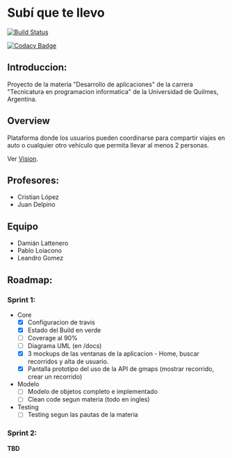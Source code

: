 # Subí que te llevo

[![Build Status](https://travis-ci.org/DesarrolloDeAplicaciones-GrupoA/DesarrolloDeAplicaciones-GrupoA.svg?branch=master)](https://travis-ci.org/DesarrolloDeAplicaciones-GrupoA/DesarrolloDeAplicaciones-GrupoA)

[![Codacy Badge](https://api.codacy.com/project/badge/grade/9fbc7f94d8cd47e7bd4d8d2b2ef11017)](https://www.codacy.com/app/DesarrolloDeAplicaciones-GrupoA/DesarrolloDeAplicaciones-GrupoA)

## Introduccion:

Proyecto de la materia "Desarrollo de aplicaciones" de la carrera "Tecnicatura en programacion informatica" de la Universidad de Quilmes, Argentina.


## Overview

Plataforma donde los usuarios pueden coordinarse para compartir viajes en auto o cualquier otro vehículo que permita llevar al menos 2 personas.

Ver [Vision](./docs/documento_vision.pdf).

## Profesores:

* Cristian López
* Juan Delpino

## Equipo

+ Damián Lattenero
+ Pablo Loiacono
+ Leandro Gomez

## Roadmap:

### Sprint 1:

* Core
    * [x] Configuracion de travis
    * [x] Estado del Build en verde
    * [ ] Coverage al 90%
    * [ ] Diagrama UML (en <Proyecto>/docs)
    * [x] 3 mockups de las ventanas de la aplicacion - Home, buscar recorridos y alta de usuario.
    * [x] Pantalla prototipo del uso de la API de gmaps (mostrar recorrido, crear un recorrido)
* Modelo
    * [ ] Modelo de objetos completo e implementado
    * [ ] Clean code segun materia (todo en ingles)
* Testing
    * [ ] Testing segun las pautas de la materia

### Sprint 2:

__TBD__
